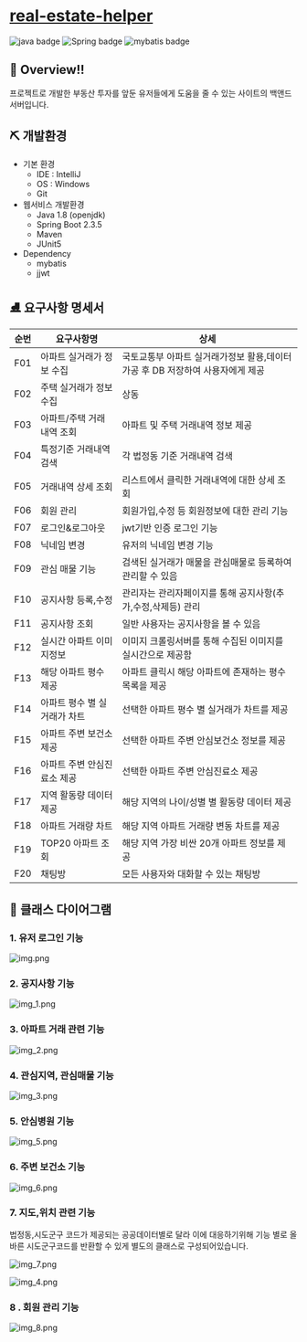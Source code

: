 


# [real-estate-helper](https://github.com/jaehyunup/realestate-helper-backendServer)  

![java badge](https://img.shields.io/badge/Java-1.8-green.svg)
![Spring badge](https://img.shields.io/badge/SpringBoot-2.3.5-green.svg)
![mybatis badge](https://img.shields.io/badge/mybatis-2.3.1(springbootstarter)-green.svg)  
 

## 🎈 Overview!!
프로젝트로 개발한 부동산 투자를 앞둔 유저들에게 도움을 줄 수 있는 사이트의 백앤드 서버입니다.  


## ⛏ 개발환경  
- 기본 환경
    - IDE : IntelliJ
    - OS : Windows
    - Git
- 웹서비스 개발환경
    - Java 1.8 (openjdk)
    - Spring Boot 2.3.5
    - Maven
    - JUnit5
- Dependency
    - mybatis
    - jjwt
    

##  ⛸ 요구사항 명세서
순번|요구사항명|상세|
---|---|---
F01|아파트 실거래가 정보 수집|국토교통부 아파트 실거래가정보 활용,데이터 가공 후 DB 저장하여 사용자에게 제공
F02|주택 실거래가 정보 수집|상동
F03|아파트/주택 거래내역 조회| 아파트 및 주택 거래내역 정보 제공
F04|특정기준 거래내역 검색|각 법정동 기준 거래내역 검색
F05|거래내역 상세 조회|리스트에서 클릭한 거래내역에 대한 상세 조회
F06|회원 관리| 회원가입,수정 등 회원정보에 대한 관리 기능
F07|로그인&로그아웃| jwt기반 인증 로그인 기능 
F08|닉네임 변경|유저의 닉네임 변경 기능
F09|관심 매물 기능|검색된 실거래가 매물을 관심매물로 등록하여 관리할 수 있음
F10|공지사항 등록,수정| 관리자는 관리자페이지를 통해 공지사항(추가,수정,삭제등) 관리
F11|공지사항 조회|일반 사용자는 공지사항을 볼 수 있음
F12|실시간 아파트 이미지정보|이미지 크롤링서버를 통해 수집된 이미지를 실시간으로 제공함
F13|해당 아파트 평수 제공|아파트 클릭시 해당 아파트에 존재하는 평수 목록을 제공
F14|아파트 평수 별 실거래가 차트 |선택한 아파트 평수 별 실거래가 차트를 제공
F15|아파트 주변 보건소 제공|선택한 아파트 주변 안심보건소 정보를 제공
F16|아파트 주변 안심진료소 제공|선택한 아파트 주변 안심진료소 제공
F17|지역 활동량 데이터 제공|해당 지역의 나이/성별 별 활동량 데이터 제공
F18|아파트 거래량 차트|해당 지역 아파트 거래량 변동 차트를 제공
F19|TOP20 아파트 조회	|해당 지역 가장 비싼 20개 아파트 정보를 제공
F20|채팅방|모든 사용자와 대화할 수 있는 채팅방

## 📠 클래스 다이어그램

### 1. 유저 로그인 기능
![img.png](img/img.png)

### 2. 공지사항 기능
![img_1.png](img/img_1.png)

### 3. 아파트 거래 관련 기능
![img_2.png](img/img_2.png)
    
### 4. 관심지역, 관심매물 기능
![img_3.png](img/img_3.png)

### 5. 안심병원 기능
![img_5.png](img/img_5.png)

### 6. 주변 보건소 기능
![img_6.png](img/img_6.png)

### 7. 지도,위치 관련 기능
법정동,시도군구 코드가 제공되는 공공데이터별로 달라 이에 대응하기위해 기능 별로 올바른 시도군구코드를 반환할 수 있게 별도의 클래스로 구성되어있습니다.


![img_7.png](img/img_7.png)

![img_4.png](img/img_4.png)

### 8 . 회원 관리 기능
![img_8.png](img/img_8.png)
